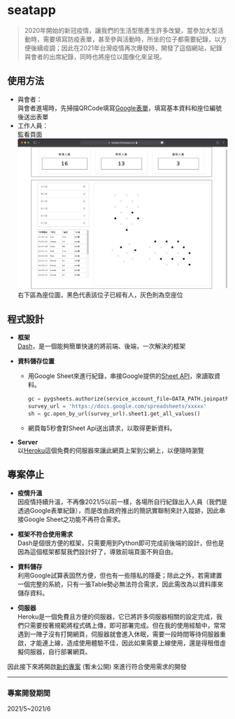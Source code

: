 # seatapp
> 2020年開始的新冠疫情，讓我們的生活型態產生許多改變，當參加大型活動時，需要填寫防疫表單，甚至參與活動時，所坐的位子都需要紀錄，以方便後續疫調；因此在2021年台灣疫情再次爆發時，開發了這個網站，紀錄與會者的出席紀錄，同時也將座位以圖像化來呈現。

## 使用方法
- 與會者：  
與會者進場時，先掃描QRCode填寫[Google表單](https://docs.google.com/forms/d/e/1FAIpQLScBA6Rcj24JDMC0NAKl_XoU-E-GPY8gK2t6c3z8vCSwWOfg6A/viewform)，填寫基本資料和座位編號後送出表單
- 工作人員：  
監看頁面
![img](https://github.com/JT-427/seatapp/blob/main/assets/screenshot.png)  
右下區為座位圖，黑色代表該位子已經有人，灰色則為空座位

## 程式設計
- **框架**  
[Dash](https://dash.plotly.com)，是一個能夠簡單快速的將前端、後端，一次解決的框架

- **資料儲存位置**  
    - 用Google Sheet來進行紀錄，串接Google提供的[Sheet API](https://developers.google.com/sheets/api)，來讀取資料。  
        ```py
        gc = pygsheets.authorize(service_account_file=DATA_PATH.joinpath("xxxxx.json"))
        survey_url = 'https://docs.google.com/spreadsheets/xxxxx'
        sh = gc.open_by_url(survey_url).sheet1.get_all_values()
        ```
    - 網頁每5秒會對Sheet Api送出請求，以取得更新資料。


- **Server**  
以[Heroku](https://www.heroku.com)這個免費的伺服器來讓此網頁上架到公網上，以便隨時瀏覽

## 專案停止
- **疫情升溫**  
因疫情持續升溫，不再像2021/5以前一樣，各場所自行紀錄出入人員（我們是透過Google表單紀錄），而是改由政府推出的簡訊實聯制來計入蹤跡，因此串接Google Sheet之功能不再符合需求。

- **框架不符合使用需求**  
Dash是個很方便的框架，只需要用到Python即可完成前後端的設計，但也是因為這個框架都幫我們設計好了，導致前端頁面不夠自由。

- **資料儲存**  
利用Google試算表固然方便，但也有一些隱私的隱憂；除此之外，若需建置一個完整的系統，只有一張Table勢必無法符合需求，因此需改為以資料庫來儲存資料。

- **伺服器**  
Heroku是一個免費且方便的伺服器，它已將許多伺服器相關的設定完成，我們只需要按著規範將程式碼上傳，即可部署完成。但在我的使用經驗中，常常遇到一陣子沒有打開網頁，伺服器就會進入休眠，需要一段時間等待伺服器重啟，才能連上線，造成使用體驗不佳，因此如果需要上線使用，還是得租借虛擬伺服器，自行部署網頁。  

因此接下來將開啟[新的專案](https://github.com/JT-427/tncc-attend) (暫未公開) 來進行符合使用需求的開發
***
### 專案開發期間
2021/5~2021/6
